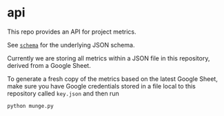# api

This repo provides an API for project metrics.

See [`schema`](https://github.com/carbonplan/schema) for the underlying JSON schema.

Currently we are storing all metrics within a JSON file in this repository, derived from a Google Sheet.

To generate a fresh copy of the metrics based on the latest Google Sheet, make sure you have Google credentials stored in a file local to this repository called `key.json` and then run

```
python munge.py
```